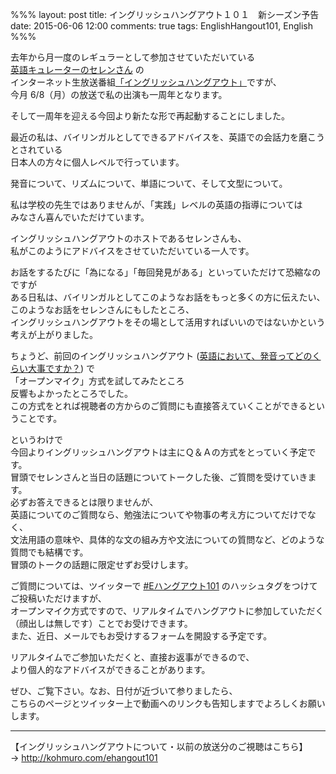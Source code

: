 %%%
layout: post
title: イングリッシュハングアウト１０１　新シーズン予告
date: 2015-06-06 12:00
comments: true
tags: EnglishHangout101, English
%%%

去年から月一度のレギュラーとして参加させていただいている<br />
<a href="http://twitter.com/cellen0">英語キュレーターのセレンさん</a> の<br />
インターネット生放送番組[「イングリッシュハングアウト」](http://wailingual.jp/column/hangout.html)ですが、<br />
今月 6/8（月）の放送で私の出演も一周年となります。

そして一周年を迎える今回より新たな形で再起動することにしました。

最近の私は、バイリンガルとしてできるアドバイスを、英語での会話力を磨こうとされている<br />
日本人の方々に個人レベルで行っています。<br />

発音について、リズムについて、単語について、そして文型について。

私は学校の先生ではありませんが、「実践」レベルの英語の指導については<br />
みなさん喜んでいただけています。

イングリッシュハングアウトのホストであるセレンさんも、<br />
私がこのようにアドバイスをさせていただいている一人です。

お話をするたびに「為になる」「毎回発見がある」といっていただけて恐縮なのですが<br />
ある日私は、バイリンガルとしてこのようなお話をもっと多くの方に伝えたい、<br />
このようなお話をセレンさんにもしたところ、<br />
イングリッシュハングアウトをその場として活用すればいいのではないかという<br />
考えが上がりました。

ちょうど、前回のイングリッシュハングアウト (<a href="https://www.youtube.com/watch?v=bk6beQFiOcs">英語において、発音ってどのくらい大事ですか？</a>) で<br />
「オープンマイク」方式を試してみたところ<br />
反響もよかったところでした。<br />
この方式をとれば視聴者の方からのご質問にも直接答えていくことができるということです。

というわけで<br />
今回よりイングリッシュハングアウトは主にＱ＆Ａの方式をとっていく予定です。<br />
冒頭でセレンさんと当日の話題についてトークした後、ご質問を受けていきます。<br />
必ずお答えできるとは限りませんが、<br />
英語についてのご質問なら、勉強法についてや物事の考え方についてだけでなく、<br />
文法用語の意味や、具体的な文の組み方や文法についての質問など、どのような質問でも結構です。<br />
冒頭のトークの話題に限定せずお受けします。

ご質問については、ツイッターで <a href="https://twitter.com/search?q=%23Eハングアウト101">#Eハングアウト101</a> のハッシュタグをつけてご投稿いただけますが、<br />
オープンマイク方式ですので、リアルタイムでハングアウトに参加していただく（顔出しは無しです）ことでお受けできます。<br />
また、近日、メールでもお受けするフォームを開設する予定です。

リアルタイムでご参加いただくと、直接お返事ができるので、<br />
より個人的なアドバイスができることがあります。

ぜひ、ご覧下さい。なお、日付が近づいて参りましたら、<br />
こちらのページとツイッター上で動画へのリンクも告知しますでよろしくお願いします。

<hr />

【イングリッシュハングアウトについて・以前の放送分のご視聴はこちら】<br />
&rarr; <a href="/ehangout101" target="_blank">http://kohmuro.com/ehangout101</a>
